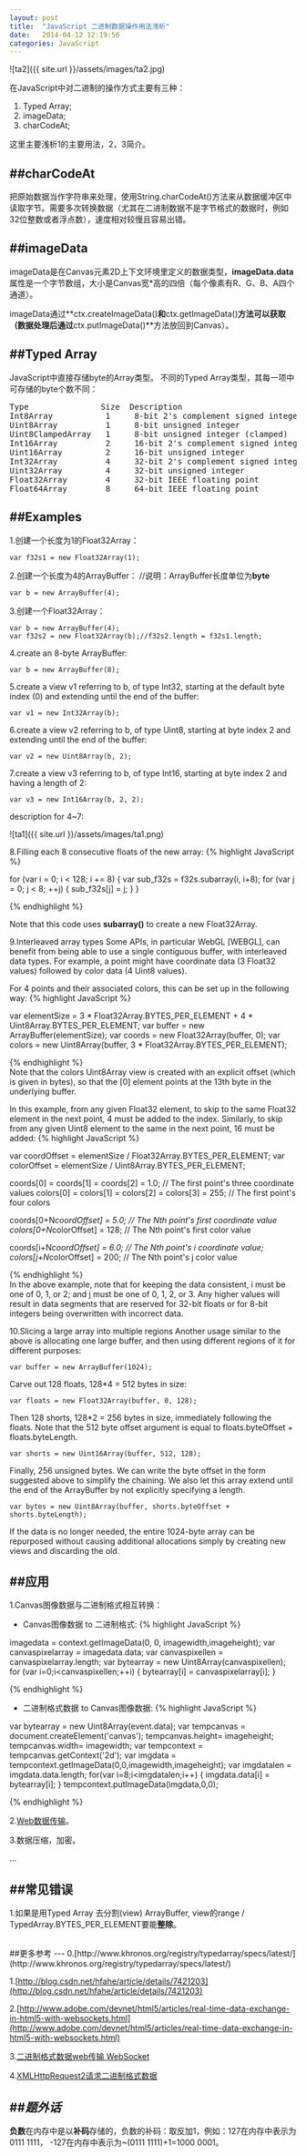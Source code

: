```yaml
---
layout: post
title:  "JavaScript 二进制数据操作用法浅析"
date:   2014-04-12 12:19:56
categories: JavaScript
---
```

![ta2]({{ site.url }}/assets/images/ta2.jpg)	

在JavaScript中对二进制的操作方式主要有三种：

1. Typed Array; 
2. imageData;
3. charCodeAt;

这里主要浅析1的主要用法，2，3简介。

##charCodeAt
---
把原始数据当作字符串来处理，使用String.charCodeAt()方法来从数据缓冲区中读取字节。需要多次转换数据（尤其在二进制数据不是字节格式的数据时，例如32位整数或者浮点数），速度相对较慢且容易出错。

##imageData
---
imageData是在Canvas元素2D上下文环境里定义的数据类型，**imageData.data**属性是一个字节数组，大小是Canvas宽*高的四倍（每个像素有R、G、B、A四个通道）。

imageData通过**ctx.createImageData()**和**ctx.getImageData()**方法可以获取（数据处理后通过**ctx.putImageData()**方法放回到Canvas）。

##Typed Array
---
JavaScript中直接存储byte的Array类型。
不同的Typed Array类型，其每一项中可存储的byte个数不同：
<pre>
Type	           Size	 Description		                       Equivalent C Type
Int8Array	        1	  8-bit 2's complement signed integer	    signed char
Uint8Array	        1	  8-bit unsigned integer		    	    unsigned char
Uint8ClampedArray	1	  8-bit unsigned integer (clamped)	    	unsigned char
Int16Array	        2	  16-bit 2's complement signed integer	    short
Uint16Array	        2	  16-bit unsigned integer					unsigned short
Int32Array	        4	  32-bit 2's complement signed integer	    int
Uint32Array	        4	  32-bit unsigned integer					unsigned int
Float32Array	    4	  32-bit IEEE floating point				float
Float64Array	    8	  64-bit IEEE floating point				double
</pre>

##Examples
---
1.创建一个长度为1的Float32Array：

	var f32s1 = new Float32Array(1);

2.创建一个长度为4的ArrayBuffer：
//说明：ArrayBuffer长度单位为**byte**

	var b = new ArrayBuffer(4);

3.创建一个Float32Array：

	var b = new ArrayBuffer(4);
	var f32s2 = new Float32Array(b);//f32s2.length = f32s1.length;

4.create an 8-byte ArrayBuffer:

    var b = new ArrayBuffer(8);

5.create a view v1 referring to b, of type Int32, starting at the default byte index (0) and extending until the end of the buffer:
    
	var v1 = new Int32Array(b);

6.create a view v2 referring to b, of type Uint8, starting at byte index 2 and extending until the end of the buffer:

	var v2 = new Uint8Array(b, 2);

7.create a view v3 referring to b, of type Int16, starting at byte index 2 and having a length of 2:

	var v3 = new Int16Array(b, 2, 2);

description for 4~7:

![ta1]({{ site.url }}/assets/images/ta1.png)	

8.Filling each 8 consecutive floats of the new array:
{% highlight JavaScript %}

for (var i = 0; i < 128; i += 8) {
  var sub_f32s = f32s.subarray(i, i+8);
  for (var j = 0; j < 8; ++j) {
    sub_f32s[j] = j;
  }
}

{% endhighlight %}  

Note that this code uses **subarray()** to create a new Float32Array.

9.Interleaved array types Some APIs, in particular WebGL [WEBGL], can benefit from being able to use a single contiguous buffer, with interleaved data types. For example, a point might have coordinate data (3 Float32 values) followed by color data (4 Uint8 values).

For 4 points and their associated colors, this can be set up in the following way:
{% highlight JavaScript %}

var elementSize = 3 * Float32Array.BYTES_PER_ELEMENT + 4 * Uint8Array.BYTES_PER_ELEMENT;
var buffer = new ArrayBuffer(elementSize);
var coords = new Float32Array(buffer, 0);
var colors = new Uint8Array(buffer, 3 * Float32Array.BYTES_PER_ELEMENT);

{% endhighlight %}   
Note that the colors Uint8Array view is created with an explicit offset (which is given in bytes), so that the [0] element points at the 13th byte in the underlying buffer.

In this example, from any given Float32 element, to skip to the same Float32 element in the next point, 4 must be added to the index. Similarly, to skip from any given Uint8 element to the same in the next point, 16 must be added:
{% highlight JavaScript %}

var coordOffset = elementSize / Float32Array.BYTES_PER_ELEMENT;
var colorOffset = elementSize / Uint8Array.BYTES_PER_ELEMENT;

coords[0] = coords[1] = coords[2] = 1.0; // The first point's three coordinate values
colors[0] = colors[1] = colors[2] = colors[3] = 255; // The first point's four colors

coords[0+N*coordOffset] = 5.0; // The Nth point's first coordinate value
colors[0+N*colorOffset] = 128; // The Nth point's first color value

coords[i+N*coordOffset] = 6.0; // The Nth point's i coordinate value;
colors[j+N*colorOffset] = 200; // The Nth point's j color value

{% endhighlight %}   
In the above example, note that for keeping the data consistent, i must be one of 0, 1, or 2; and j must be one of 0, 1, 2, or 3. Any higher values will result in data segments that are reserved for 32-bit floats or for 8-bit integers being overwritten with incorrect data.

10.Slicing a large array into multiple regions Another usage similar to the above is allocating one large buffer, and then using different regions of it for different purposes:

	var buffer = new ArrayBuffer(1024);
      
Carve out 128 floats, 128*4 = 512 bytes in size:

	var floats = new Float32Array(buffer, 0, 128);
      
Then 128 shorts, 128*2 = 256 bytes in size, immediately following the floats. Note that the 512 byte offset argument is equal to floats.byteOffset + floats.byteLength.

	var shorts = new Uint16Array(buffer, 512, 128);
      
Finally, 256 unsigned bytes. We can write the byte offset in the form suggested above to simplify the chaining. We also let this array extend until the end of the ArrayBuffer by not explicitly specifying a length.

	var bytes = new Uint8Array(buffer, shorts.byteOffset + shorts.byteLength);
      
If the data is no longer needed, the entire 1024-byte array can be repurposed without causing additional allocations simply by creating new views and discarding the old.

##应用
---
1.Canvas图像数据与二进制格式相互转换：

* Canvas图像数据 to 二进制格式:
{% highlight JavaScript %}

imagedata = context.getImageData(0, 0, imagewidth,imageheight);
var canvaspixelarray = imagedata.data;
var canvaspixellen = canvaspixelarray.length;
var bytearray = new Uint8Array(canvaspixellen);
for (var i=0;i<canvaspixellen;++i) {
	bytearray[i] = canvaspixelarray[i];
}

{% endhighlight %}   


* 二进制格式数据 to Canvas图像数据:
{% highlight JavaScript %}

var bytearray = new Uint8Array(event.data);
var tempcanvas = document.createElement('canvas');
    tempcanvas.height= imageheight;
    tempcanvas.width= imagewidth;
var tempcontext = tempcanvas.getContext('2d');
var imgdata = tempcontext.getImageData(0,0,imagewidth,imageheight);
var imgdatalen = imgdata.data.length;
for(var i=8;i<imgdatalen;i++)
{
    imgdata.data[i] = bytearray[i];
}
tempcontext.putImageData(imgdata,0,0);

{% endhighlight %} 

2.[Web数据传输]()。

3.数据压缩，加密。

...

##常见错误
---
1.如果是用Typed Array 去分割(view) ArrayBuffer, view的range / TypedArray.BYTES_PER_ELEMENT要能**整除**。


<br/>
##更多参考
---
0.[http://www.khronos.org/registry/typedarray/specs/latest/](http://www.khronos.org/registry/typedarray/specs/latest/)

1.[http://blog.csdn.net/hfahe/article/details/7421203](http://blog.csdn.net/hfahe/article/details/7421203)

2.[http://www.adobe.com/devnet/html5/articles/real-time-data-exchange-in-html5-with-websockets.html](http://www.adobe.com/devnet/html5/articles/real-time-data-exchange-in-html5-with-websockets.html)

3.[二进制格式数据web传输 WebSocket](http://granular.cs.umu.se/browserphysics/?p=865)

4.[XMLHttpRequest2请求二进制格式数据](http://www.html5rocks.com/zh/tutorials/file/xhr2/)

##*题外话*
---
**负数**在内存中是以**补码**存储的，负数的补码：取反加1，例如：127在内存中表示为0111 1111， -127在内存中表示为~(0111 1111)+1=1000 0001。